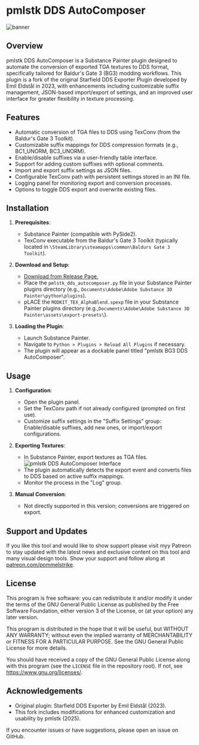 # pmlstk DDS AutoComposer
![banner](https://i.ibb.co/v45GpVhT/v1sp-addon-0-5x.png)
## Overview

pmlstk DDS AutoComposer is a Substance Painter plugin designed to automate the conversion of exported TGA textures to DDS format, specifically tailored for Baldur's Gate 3 (BG3) modding workflows. This plugin is a fork of the original Starfield DDS Exporter Plugin developed by Emil Eldstål in 2023, with enhancements including customizable suffix management, JSON-based import/export of settings, and an improved user interface for greater flexibility in texture processing.

## Features

- Automatic conversion of TGA files to DDS using TexConv (from the Baldur's Gate 3 Toolkit).
- Customizable suffix mappings for DDS compression formats (e.g., BC1_UNORM, BC3_UNORM).
- Enable/disable suffixes via a user-friendly table interface.
- Support for adding custom suffixes with optional comments.
- Import and export suffix settings as JSON files.
- Configurable TexConv path with persistent settings stored in an INI file.
- Logging panel for monitoring export and conversion processes.
- Options to toggle DDS export and overwrite existing files.

## Installation

1. **Prerequisites**:
   - Substance Painter (compatible with PySide2).
   - TexConv executable from the Baldur's Gate 3 Toolkit (typically located in `\SteamLibrary\steamapps\common\Baldurs Gate 3 Toolkit`).

2. **Download and Setup**:
   - [Download from Release Page.](https://github.com/pommelstrike/Substance-Painter-DDS-Expor_BG3/releases)
   - Place the `pmlstk_dds_autocomposer.py` file in your Substance Painter plugins directory (e.g., `Documents\Adobe\Adobe Substance 3D Painter\python\plugins`).
   - pLACE the `MODKIT_TEX_AlphaBlend.spexp` file in your Substance Painter plugins directory (e.g.,`Documents\Adobe\Adobe Substance 3D Painter\assets\export-presets\`).

3. **Loading the Plugin**:
   - Launch Substance Painter.
   - Navigate to `Python > Plugins > Reload All Plugins` if necessary.
   - The plugin will appear as a dockable panel titled "pmlstk BG3 DDS AutoComposer".

## Usage

1. **Configuration**:
   - Open the plugin panel.
   - Set the TexConv path if not already configured (prompted on first use).
   - Customize suffix settings in the "Suffix Settings" group: Enable/disable suffixes, add new ones, or import/export configurations.

2. **Exporting Textures**:
   - In Substance Painter, export textures as TGA files.
![pmlstk DDS AutoComposer Interface](https://i.ibb.co/60J6rwJr/sp-addonv3.png)
   - The plugin automatically detects the export event and converts files to DDS based on active suffix mappings.
   - Monitor the process in the "Log" group.

3. **Manual Conversion**:
   - Not directly supported in this version; conversions are triggered on export.

## Support and Updates
If you like this tool and would like to show support please visit myy Patreon to stay updated with the latest news and exclusive content on this tool and many visual design tools. Show your support and follow along at [patreon.com/pommelstrike](https://www.patreon.com/pommelstrike).

## License

This program is free software: you can redistribute it and/or modify it under the terms of the GNU General Public License as published by the Free Software Foundation, either version 3 of the License, or (at your option) any later version.

This program is distributed in the hope that it will be useful, but WITHOUT ANY WARRANTY; without even the implied warranty of MERCHANTABILITY or FITNESS FOR A PARTICULAR PURPOSE. See the GNU General Public License for more details.

You should have received a copy of the GNU General Public License along with this program (see the `LICENSE` file in the repository root). If not, see <https://www.gnu.org/licenses/>.

## Acknowledgements

- Original plugin: Starfield DDS Exporter by Emil Eldstål (2023).
- This fork includes modifications for enhanced customization and usability by pmlstk (2025).

If you encounter issues or have suggestions, please open an issue on GitHub.
